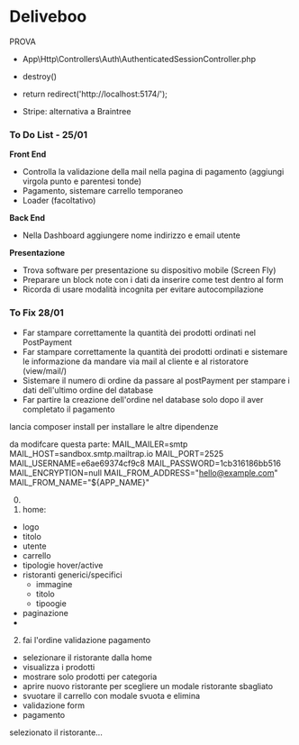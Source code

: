 Deliveboo 
===

PROVA

- App\Http\Controllers\Auth\AuthenticatedSessionController.php 
- destroy()
- return redirect('http://localhost:5174/');

- Stripe: alternativa a Braintree


### To Do List - 25/01 

**Front End**
  - Controlla la validazione della mail nella pagina di pagamento (aggiungi virgola punto e parentesi tonde)
  - Pagamento, sistemare carrello temporaneo
  - Loader (facoltativo)

**Back End**
  - Nella Dashboard aggiungere nome indirizzo e email utente

**Presentazione**
  - Trova software per presentazione su dispositivo mobile (Screen Fly)
  - Preparare un block note con i dati da inserire come test dentro al form
  - Ricorda di usare modalità incognita per evitare autocompilazione


### To Fix 28/01

  - Far stampare correttamente la quantità dei prodotti ordinati nel PostPayment
  - Far stampare correttamente la quantità dei prodotti ordinati e sistemare le informazione da mandare via mail al cliente e al ristoratore (view/mail/)
  - Sistemare il numero di ordine da passare al postPayment per stampare i dati dell'ultimo ordine del database
  - Far partire la creazione dell'ordine nel database solo dopo il aver completato il pagamento


lancia composer install per installare le altre dipendenze

da modifcare questa parte:
MAIL_MAILER=smtp
MAIL_HOST=sandbox.smtp.mailtrap.io
MAIL_PORT=2525
MAIL_USERNAME=e6ae69374cf9c8
MAIL_PASSWORD=1cb316186bb516
MAIL_ENCRYPTION=null
MAIL_FROM_ADDRESS="hello@example.com"
MAIL_FROM_NAME="${APP_NAME}"

0. 
1. home:
  - logo 
  - titolo 
  - utente
  - carrello
  - tipologie hover/active
  - ristoranti generici/specifici
    - immagine
    - titolo
    - tipoogie 
  - paginazione
  - 
2. fai l'ordine validazione pagamento 
  - selezionare il ristorante dalla home
  - visualizza i prodotti
  - mostrare solo prodotti per categoria
  - aprire nuovo ristorante per scegliere un modale ristorante sbagliato 
  - svuotare il carrello con modale svuota e elimina
  - validazione form
  - pagamento

selezionato il ristorante... 
